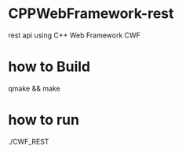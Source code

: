 # CPPWebFramework-rest
rest api using C++ Web Framework CWF

# how to Build

qmake &&
make

# how to run

./CWF_REST
